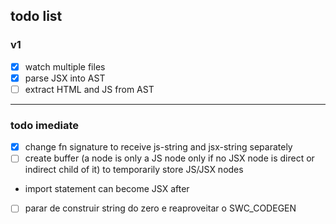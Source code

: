 ## todo list
### v1
- [x] watch multiple files
- [x] parse JSX into AST
- [ ] extract HTML and JS from AST

---
### todo imediate
- [x] change fn signature to receive js-string and jsx-string separately
- [ ] create buffer (a node is only a JS node only if no JSX node is direct or indirect child of it) to temporarily store JS/JSX nodes
- import statement can become JSX after
- [ ] parar de construir string do zero e reaproveitar o SWC_CODEGEN